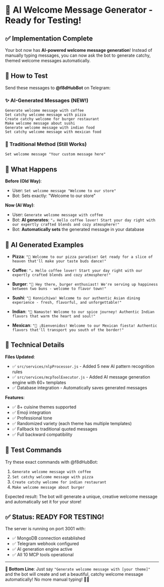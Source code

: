 # 🎉 AI Welcome Message Generator - Ready for Testing!

## ✅ Implementation Complete

Your bot now has **AI-powered welcome message generation**! Instead of manually typing messages, you can now ask the bot to generate catchy, themed welcome messages automatically.

## 🚀 How to Test

Send these messages to **@f8dHubBot** on Telegram:

### ✨ AI-Generated Messages (NEW!)
```
Generate welcome message with coffee
Set catchy welcome message with pizza  
Create catchy welcome for burger restaurant
Make welcome message about sushi
Generate welcome message with indian food
Set catchy welcome message with mexican food
```

### 📝 Traditional Method (Still Works)
```
Set welcome message "Your custom message here"
```

## 🎯 What Happens

**Before (Old Way)**:
- User: `Set welcome message "Welcome to our store"`
- Bot: Sets exactly: "Welcome to our store"

**Now (AI Way)**:
- User: `Generate welcome message with coffee`  
- Bot: **AI generates**: `"☕ Hello coffee lover! Start your day right with our expertly crafted blends and cozy atmosphere!"`
- Bot: **Automatically sets** the generated message in your database

## 🎨 AI Generated Examples

- **Pizza**: `"🍕 Welcome to our pizza paradise! Get ready for a slice of heaven that'll make your taste buds dance!"`

- **Coffee**: `"☕ Hello coffee lover! Start your day right with our expertly crafted blends and cozy atmosphere!"`

- **Burger**: `"🍔 Hey there, burger enthusiast! We're serving up happiness between two buns - welcome to flavor town!"`

- **Sushi**: `"🥢 Konnichiwa! Welcome to our authentic Asian dining experience - fresh, flavorful, and unforgettable!"`

- **Indian**: `"🍛 Namaste! Welcome to our spice journey! Authentic Indian flavors that warm the heart and soul!"`

- **Mexican**: `"🌮 ¡Bienvenidos! Welcome to our Mexican fiesta! Authentic flavors that'll transport you south of the border!"`

## 🔧 Technical Details

**Files Updated**:
- ✅ `src/services/nlpProcessor.js` - Added 5 new AI pattern recognition rules
- ✅ `src/services/mcpToolExecutor.js` - Added AI message generation engine with 60+ templates
- ✅ Database integration - Automatically saves generated messages

**Features**:
- ✅ 8+ cuisine themes supported  
- ✅ Emoji integration
- ✅ Professional tone
- ✅ Randomized variety (each theme has multiple templates)
- ✅ Fallback to traditional quoted messages
- ✅ Full backward compatibility

## 🧪 Test Commands

Try these exact commands with @f8dHubBot:

1. `Generate welcome message with coffee`
2. `Set catchy welcome message with pizza`
3. `Create catchy welcome for indian restaurant`
4. `Make welcome message about burger`

Expected result: The bot will generate a unique, creative welcome message and automatically set it for your store!

## ✅ Status: READY FOR TESTING!

The server is running on port 3001 with:
- ✅ MongoDB connection established
- ✅ Telegram webhook configured  
- ✅ AI generation engine active
- ✅ All 10 MCP tools operational

---

**🎯 Bottom Line**: Just say `"Generate welcome message with [your theme]"` and the bot will create and set a beautiful, catchy welcome message automatically! No more manual typing! 🎨✨
